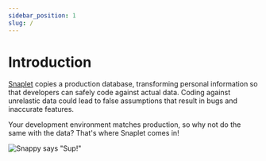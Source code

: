 ```yaml
---
sidebar_position: 1
slug: /
---
```


# Introduction

[Snaplet](https://snaplet.dev) copies a production database, transforming personal information so that developers can safely code against actual data. Coding against unrelastic data could lead to false assumptions that result in bugs and inaccurate features.

Your development environment matches production, so why not do the same with the data? That's where Snaplet comes in!

<div style={{textAlign: 'center'}}>

![Snappy says "Sup!"](/img/snappy-holla-at-ya.svg)

</div>

